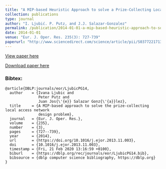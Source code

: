 ```yaml
---
title: "A MIP-based Heuristic Approach to solve a Prize-Collecting Local Access Network Design Problem"
collection: publications
type: journal
author: "I. Ljubić. P. Putz, and J.J. Salazar-Gonzalez"
permalink: /publication/2014-01-01-a-mip-based-heuristic-approach-to-solve-a-prize-collecting-local-access-network-design-problem
date: 2014-01-01
venue: "Eur. J. Oper. Res. 235(3): 727-739"
paperurl: "http://www.sciencedirect.com/science/article/pii/S0377221713009028"
---
```


[View paper here](http://www.sciencedirect.com/science/article/pii/S0377221713009028)

[Download paper here]({{site.url}}/docs/publications/clan-preprint.pdf)

### Bibtex:

```
@article{DBLP:journals/eor/LjubicPG14,
  author    = {Ivana Ljubic and
               Peter Putz and
               Juan Jos{\'{e}} Salazar Gonz{\'{a}}lez},
  title     = {A MIP-based approach to solve the prize-collecting local access network
               design problem},
  journal   = {Eur. J. Oper. Res.},
  volume    = {235},
  number    = {3},
  pages     = {727--739},
  year      = {2014},
  url       = {https://doi.org/10.1016/j.ejor.2013.11.003},
  doi       = {10.1016/j.ejor.2013.11.003},
  timestamp = {Fri, 21 Feb 2020 13:16:59 +0100},
  biburl    = {https://dblp.org/rec/journals/eor/LjubicPG14.bib},
  bibsource = {dblp computer science bibliography, https://dblp.org}
}
```
